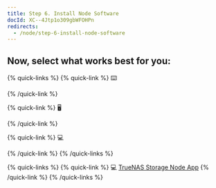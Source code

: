 ```yaml
---
title: Step 6. Install Node Software
docId: XC--4Jtp1o309gbWFOHPn
redirects:
  - /node/step-6-install-node-software
---
```


## Now, select what works best for you:

{% quick-links %}
{% quick-link %}
⌨️

[](docId:rz3s9lC3qAQHYSl37ngBN)&#x20;
{% /quick-link %}

{% quick-link %}
🖥

[](docId:5shJebpS3baWj6LDV5ANQ)&#x20;
{% /quick-link %}

{% quick-link %}
💻

[](docId:N-dnnf7HhHcOaavvXjplw)&#x20;
{% /quick-link %}
{% /quick-links %}

{% quick-links %}
{% quick-link %}
💻
[TrueNAS Storage Node App](https://cdn.truenas.com/docs/scale/scaletutorials/apps/addstorjnode/)
{% /quick-link %}
{% /quick-links %}

